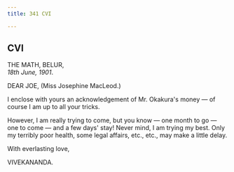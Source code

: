 ```yaml
---
title: 341 CVI

---
```

  

  


## CVI

THE MATH, BELUR,  
*18th June, 1901*.

DEAR JOE, (Miss Josephine MacLeod.)

I enclose with yours an acknowledgement of Mr. Okakura's money — of
course I am up to all your tricks.

However, I am really trying to come, but you know — one month to go —
one to come — and a few days' stay! Never mind, I am trying my best.
Only my terribly poor health, some legal affairs, etc., etc., may make a
little delay.

With everlasting love,

VIVEKANANDA.